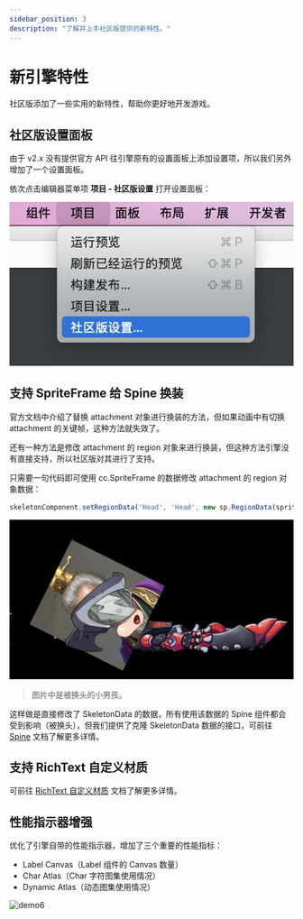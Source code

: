 ```yaml
---
sidebar_position: 3
description: "了解并上手社区版提供的新特性。"
---
```


# 新引擎特性

社区版添加了一些实用的新特性，帮助你更好地开发游戏。

## 社区版设置面板

由于 v2.x 没有提供官方 API 往引擎原有的设置面板上添加设置项，所以我们另外增加了一个设置面板。

依次点击编辑器菜单项 **项目 - 社区版设置** 打开设置面板：

![settings-panel](./assets/settings-panel.png)

## 支持 SpriteFrame 给 Spine 换装

官方文档中介绍了替换 attachment 对象进行换装的方法，但如果动画中有切换 attachment 的关键帧，这种方法就失效了。

还有一种方法是修改 attachment 的 region 对象来进行换装，但这种方法引擎没有直接支持，所以社区版对其进行了支持。

只需要一句代码即可使用 cc.SpriteFrame 的数据修改 attachment 的 region 对象数据：

```js
skeletonComponent.setRegionData('Head', 'Head', new sp.RegionData(spriteFrame));
```

![changespine](./assets/changespine.png)

> 图片中是被换头的小男孩。

这样做是直接修改了 SkeletonData 的数据，所有使用该数据的 Spine 组件都会受到影响（被换头），但我们提供了克隆 SkeletonData 数据的接口，可前往 [Spine](../user-guide/spine/spine-intro.mdx) 文档了解更多详情。

## 支持 RichText 自定义材质

可前往 [RichText 自定义材质](../user-guide/text-render/text-richtext.md) 文档了解更多详情。

## 性能指示器增强

优化了引擎自带的性能指示器，增加了三个重要的性能指标：

- Label Canvas（Label 组件的 Canvas 数量）
- Char Atlas（Char 字符图集使用情况）
- Dynamic Atlas（动态图集使用情况）

![demo6](/demo-imgs/demo6.png)
